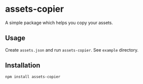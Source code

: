# assets-copier

A simple package which helps you copy your assets.

## Usage

Create `assets.json` and run `assets-copier`.
See `example` directory.

## Installation

`npm install assets-copier`